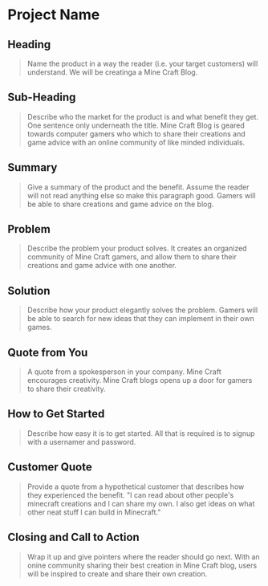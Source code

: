 # Project Name #

<!-- 
> This material was originally posted [here](http://www.quora.com/What-is-Amazons-approach-to-product-development-and-product-management). It is reproduced here for posterities sake.

There is an approach called "working backwards" that is widely used at Amazon. They work backwards from the customer, rather than starting with an idea for a product and trying to bolt customers onto it. While working backwards can be applied to any specific product decision, using this approach is especially important when developing new products or features.

For new initiatives a product manager typically starts by writing an internal press release announcing the finished product. The target audience for the press release is the new/updated product's customers, which can be retail customers or internal users of a tool or technology. Internal press releases are centered around the customer problem, how current solutions (internal or external) fail, and how the new product will blow away existing solutions.

If the benefits listed don't sound very interesting or exciting to customers, then perhaps they're not (and shouldn't be built). Instead, the product manager should keep iterating on the press release until they've come up with benefits that actually sound like benefits. Iterating on a press release is a lot less expensive than iterating on the product itself (and quicker!).

If the press release is more than a page and a half, it is probably too long. Keep it simple. 3-4 sentences for most paragraphs. Cut out the fat. Don't make it into a spec. You can accompany the press release with a FAQ that answers all of the other business or execution questions so the press release can stay focused on what the customer gets. My rule of thumb is that if the press release is hard to write, then the product is probably going to suck. Keep working at it until the outline for each paragraph flows. 

Oh, and I also like to write press-releases in what I call "Oprah-speak" for mainstream consumer products. Imagine you're sitting on Oprah's couch and have just explained the product to her, and then you listen as she explains it to her audience. That's "Oprah-speak", not "Geek-speak".

Once the project moves into development, the press release can be used as a touchstone; a guiding light. The product team can ask themselves, "Are we building what is in the press release?" If they find they're spending time building things that aren't in the press release (overbuilding), they need to ask themselves why. This keeps product development focused on achieving the customer benefits and not building extraneous stuff that takes longer to build, takes resources to maintain, and doesn't provide real customer benefit (at least not enough to warrant inclusion in the press release).
   -->
 
## Heading ##
  > Name the product in a way the reader (i.e. your target customers) will understand.
  We will be creatinga a Mine Craft Blog.

## Sub-Heading ##
  > Describe who the market for the product is and what benefit they get. One sentence only underneath the title.
  Mine Craft Blog is geared towards computer gamers who which to share their creations and game advice with an online community of like minded individuals.

## Summary ##
  > Give a summary of the product and the benefit. Assume the reader will not read anything else so make this paragraph good.
  Gamers will be able to share creations and game advice on the blog. 

## Problem ##
  > Describe the problem your product solves.
  It creates an organized community of Mine Craft gamers, and allow them to share their creations and game advice with one another.

## Solution ##
  > Describe how your product elegantly solves the problem.
  Gamers will be able to search for new ideas that they can implement in their own games.

## Quote from You ##
  > A quote from a spokesperson in your company.
  Mine Craft encourages creativity. Mine Craft blogs opens up a door for gamers to share their creativity. 

## How to Get Started ##
  > Describe how easy it is to get started.
  All that is required is to signup with a usernamer and password.

## Customer Quote ##
  > Provide a quote from a hypothetical customer that describes how they experienced the benefit.
  "I can read about other people's minecraft creations and I can share my own. I also get ideas 
  on what other neat stuff I can build in Minecraft."

## Closing and Call to Action ##
  > Wrap it up and give pointers where the reader should go next.
  With an onine community sharing their best creation in Mine Craft blog, users will be inspired to create and share their own creation. 

